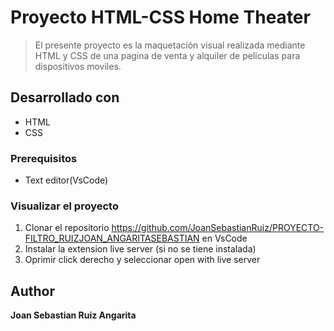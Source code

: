# Proyecto HTML-CSS Home Theater

> El presente proyecto es la maquetación visual realizada mediante HTML y CSS de una pagina de venta y alquiler de peliculas para dispositivos moviles.

## Desarrollado con

- HTML
- CSS
  
### Prerequisitos

- Text editor(VsCode)

### Visualizar el proyecto

1. Clonar el repositorio https://github.com/JoanSebastianRuiz/PROYECTO-FILTRO_RUIZJOAN_ANGARITASEBASTIAN en VsCode
2. Instalar la extension live server (si no se tiene instalada)
3. Oprimir click derecho y seleccionar open with live server

## Author

**Joan Sebastian Ruiz Angarita**
